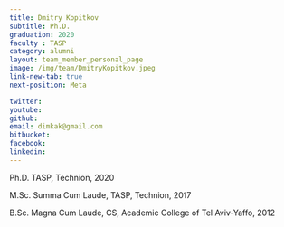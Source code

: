 ```yaml
---
title: Dmitry Kopitkov
subtitle: Ph.D. 
graduation: 2020
faculty : TASP
category: alumni
layout: team_member_personal_page
image: /img/team/DmitryKopitkov.jpeg
link-new-tab: true
next-position: Meta

twitter: 
youtube: 
github: 
email: dimkak@gmail.com
bitbucket: 
facebook: 
linkedin:
---
```


Ph.D. TASP, Technion, 2020

M.Sc. Summa Cum Laude, TASP, Technion, 2017

B.Sc. Magna Cum Laude, CS, Academic College of Tel Aviv-Yaffo, 2012


<!-- {% bibliography --query @*[year=2023] --group_by none %}
{% bibliography -q @*[c ~= {{ V. Indelman }}] %}
{% bibliography --sort authors %} -->
